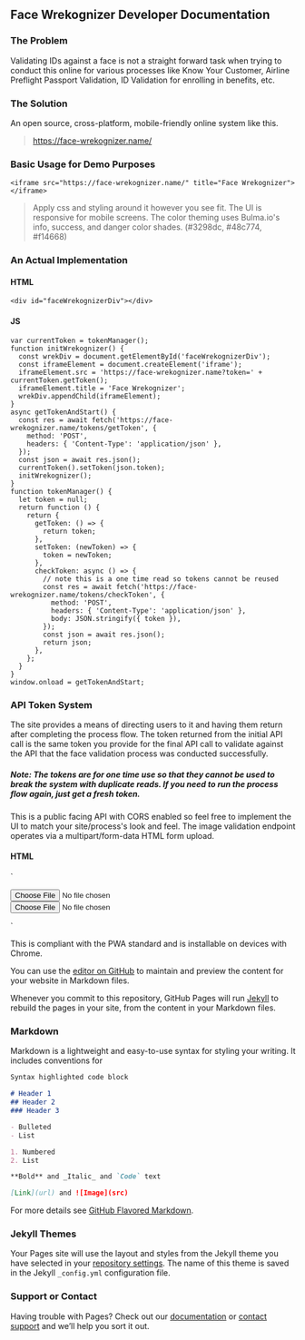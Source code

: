 ## Face Wrekognizer Developer Documentation

### The Problem

Validating IDs against a face is not a straight forward task when trying to conduct this online for various processes like Know Your Customer, Airline Preflight Passport Validation, ID Validation for enrolling in benefits, etc.

### The Solution

An open source, cross-platform, mobile-friendly online system like this.
>https://face-wrekognizer.name/

### Basic Usage for Demo Purposes

`<iframe src="https://face-wrekognizer.name/" title="Face Wrekognizer"></iframe>`
>Apply css and styling around it however you see fit. The UI is responsive for mobile screens.
>The color theming uses Bulma.io's info, success, and danger color shades. 
>(#3298dc, #48c774, #f14668)

### An Actual Implementation

#### HTML
`<div id="faceWrekognizerDiv"></div>`

#### JS
    var currentToken = tokenManager();
    function initWrekognizer() {
      const wrekDiv = document.getElementById('faceWrekognizerDiv');
      const iframeElement = document.createElement('iframe');
      iframeElement.src = 'https://face-wrekognizer.name?token=' + currentToken.getToken();
      iframeElement.title = 'Face Wrekognizer';
      wrekDiv.appendChild(iframeElement);
    }
    async getTokenAndStart() {
      const res = await fetch('https://face-wrekognizer.name/tokens/getToken', {
        method: 'POST',
        headers: { 'Content-Type': 'application/json' },
      });
      const json = await res.json();
      currentToken().setToken(json.token);
      initWrekognizer();
    }
    function tokenManager() {
      let token = null;
      return function () {
        return {
          getToken: () => {
            return token;
          },
          setToken: (newToken) => {
            token = newToken;
          },
          checkToken: async () => {
            // note this is a one time read so tokens cannot be reused
            const res = await fetch('https://face-wrekognizer.name/tokens/checkToken', {
              method: 'POST',
              headers: { 'Content-Type': 'application/json' },
              body: JSON.stringify({ token }),
            });
            const json = await res.json();
            return json;
          },
        };
      }
    }
    window.onload = getTokenAndStart;

### API Token System

The site provides a means of directing users to it and having them return after completing the process flow. The token returned from the initial API call is the same token you provide for the final API call to validate against the API that the face validation process was conducted successfully.

##### Note: The tokens are for one time use so that they cannot be used to break the system with duplicate reads. If you need to run the process flow again, just get a fresh token.

This is a public facing API with CORS enabled so feel free to implement the UI to match your site/process's look and feel. The image validation endpoint operates via a multipart/form-data HTML form upload.


#### HTML
`<form action="https://face-wrekognizer.name/validate/sendImg" method="post" enctype="multipart/form-data" id="photoUploadForm" name="photoUploadForm">
  <input hidden type="text" id="formToken" name="formToken" value="" />
  <input type="file" accept="image/*" capture="user" id="faceInput" name="faceInput" />
  <input type="file" accept="image/*" capture="environment" id="idInput" name="idInput" />
</form>`

This is compliant with the PWA standard and is installable on devices with Chrome.

You can use the [editor on GitHub](https://github.com/devincheca/face-wrekognizer/edit/gh-pages/index.md) to maintain and preview the content for your website in Markdown files.

Whenever you commit to this repository, GitHub Pages will run [Jekyll](https://jekyllrb.com/) to rebuild the pages in your site, from the content in your Markdown files.

### Markdown

Markdown is a lightweight and easy-to-use syntax for styling your writing. It includes conventions for

```markdown
Syntax highlighted code block

# Header 1
## Header 2
### Header 3

- Bulleted
- List

1. Numbered
2. List

**Bold** and _Italic_ and `Code` text

[Link](url) and ![Image](src)
```

For more details see [GitHub Flavored Markdown](https://guides.github.com/features/mastering-markdown/).

### Jekyll Themes

Your Pages site will use the layout and styles from the Jekyll theme you have selected in your [repository settings](https://github.com/devincheca/face-wrekognizer/settings). The name of this theme is saved in the Jekyll `_config.yml` configuration file.

### Support or Contact

Having trouble with Pages? Check out our [documentation](https://docs.github.com/categories/github-pages-basics/) or [contact support](https://github.com/contact) and we’ll help you sort it out.
